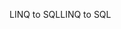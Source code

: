 <span data-ttu-id="6b717-101">LINQ to SQL</span><span class="sxs-lookup"><span data-stu-id="6b717-101">LINQ to SQL</span></span>